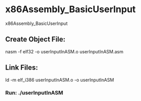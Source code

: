 # x86Assembly_BasicUserInput
x86Assembly_BasicUserInput

<h2>
Create Object File:
</h2>
nasm -f elf32 -o userInputInASM.o userInputInASM.asm
<h2>
Link Files:
 </h2>
ld -m elf_i386 userInputInASM.o -o userInputInASM
<h3>
Run: ./userInputInASM
</h3>
